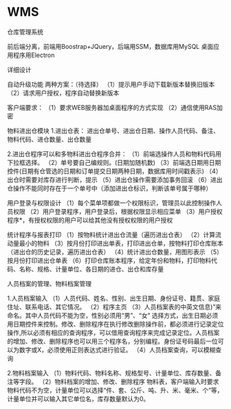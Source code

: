 # WMS
仓库管理系统

前后端分离，前端用Boostrap+JQuery，后端用SSM，数据库用MySQL
桌面应用程序用Electron


详细设计

自动升级功能
两种方案：（待选择）
（1）提示用户手动下载新版本替换旧版本
（2）请求用户授权，程序自动替换新版本

客户端要求：
（1）要求WEB服务器加桌面程序的方式实现
（2）通信使用RAS加密

物料进出仓模块
1.进出仓表：
进出仓单号、进出仓日期、操作人员代码、备注、物料代码、进仓数量、出仓数量

2.进出仓程序可以和多物料进出仓程序合并：
（1）前端选操作人员和物料代码用下拉框选择。
（2）单号要自己编规则。(日期加随机数)
（3）前端选日期用日期控件(日期有仓管选的日期和订单提交日期两种日期，数据库用时间戳表示)
（4）出仓时需要对库存进行判断，提示
（5）进出仓操作需要添加事务回滚
（6）进出仓操作不能同时存在于一个单号中（添加进出仓标识，判断该单号属于哪种）

用户登录与权限设计
（1）每个菜单项都做一个权限标识，管理员以此控制操作人员权限
（2）用户登录程序，用户登录后，根据权限显示相应菜单
（3）用户授权程序*，有授权权限的用户可以给其他没有授权权限的用户授权

统计程序与报表打印
（1）按物料统计进出仓流量（遍历进出仓表）
（2）计算流动量最小的物料
（3）按月份打印进出单表，打印进出仓单，按物料打印仓库账本（进出仓的历史记录，遍历进出仓表）
（4）统计进出仓数量，用图形表示
（5）按月份打印进出仓单表
（6）打印仓库账本程序，给定年份和物料，打印物料代码、名称、规格、计量单位、各日期的进仓、出仓和库存量

人员档案的管理、物料档案管理

1.人员档案输入
（1）人员代码、姓名、性别、出生日期、身份证号、籍贯、家庭住址、联系电话、其它情况。
（2）程序主页
（3）人员档案表的中英文信息)”来命名。其中人员代码不能为空，性别必须用“男”、“女” 选择方式，出生日期必须用日期控件来控制。修改、删除程序在执行修改删除操作前，都必须进行记录定位操作,所以必须有相应的查询程序，可以借用查询程序来完成记录定位。人员档案的增加、修改、删除程序也可以用三个程序名，分别编程。身份证号码最后一位可以为数字或X，必须使用正则表达式进行验证。
（4）人员档案查询，可以模糊查询

2.物料档案输入
（1）物料代码、物料名称、规格型号、计量单位、库存数量、备注等字段。
（2）物料档案的增加、修改、删除程序
物料表，客户端输入时要求物料代码不为空，计量单位可以选择“件、套、公斤、吨、升、米、毫米、个”等，计量单位并可以输入其它单位名，库存数量默认为0。
